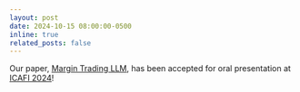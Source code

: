 ```yaml
---
layout: post
date: 2024-10-15 08:00:00-0500
inline: true
related_posts: false
---
```


Our paper, [Margin Trading LLM](https://dl.acm.org/doi/10.1145/3677052.3698681), has been accepted for oral presentation at [ICAFI 2024](https://ai-finance.org/)!  
